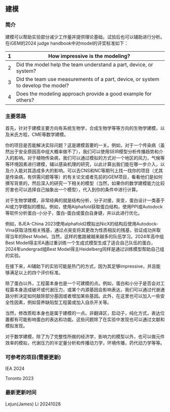 ## 建模

### 简介

建模可以帮助实验部分减少工作量并提供理论基础，试验后也可以辅助进行分析。在iGEM的2024 judge handbook中对model的评奖标准如下：

| 1   | How impressive is the modeling? |
| --- | --- |
| 2   | Did the model help the team understand a part, device, or system? |
| 3   | Did the team use measurements of a part, device, or system to develop the model? |
| 4   | Does the modeling approach provide a good example for others? |

### 主要思路

首先，针对于建模主要方向有系统生物学，合成生物学等等方向的生物学建模，以及米氏方程，CME等数学建模。

你的项目是否能解决实际问题？这是建模首要的一关。例如，对于一个传染病（虽然出于安全原因高中组大概率做不了），我们可以使用SEIR模型分析传播趋势和介入的影响。对于植物传染病，我们可以通过模拟的方式对一个地区的风力，气候等等环境因素进行建模，辅以感染机理的研究，以此计算出我们能在哪一步介入，以及介入能对其造成多大的影响。可以去CNS和NC等期刊上找一找你的项目（尤其是传染病，有供需问题等等）的有关论文或者先前的iGEM项目，看看他们是如何撰写背景的，然后深入的研究一下相关的模型（当然，如果你的数学建模能力比较厉害也可以选择自己抽象出一个模型），代入到你的条件中进行计算。

对于生物学建模，非常经典的就是结构分析，分子对接，突变，蛋白设计一类基于AI或力学模拟的模拟。例如，使用Alphafold获取蛋白结构，使用PPI或Autodock等软件分析蛋白-小分子，蛋白-蛋白或蛋白自身键，并以此进行优化。

例如，BJEA-China 2023使用alphafold2模拟出NicX的结构后使用Autodock-Vina获取活性相关残基，通过点突变将其更改为性质相反的残基，验证成功并取得当年的Best Model。当然，这样的套路被越来越多的队伍学习。2024年高中组Best Model得主IEA通过重训练一个生成式模型生成了适合自己队伍的蛋白，2024年undergrad组Best Model得主Heidelberg同样是通过训练模型帮助自己组的实验。

在接下来，AI辅助下的实验可能是热门的方式，因为其足够impressive，并且能够满足以上的四个评价标准。

除了蛋白以外，工程菌本身也是一个可建模的点。例如，蛋白和小分子是否会对工程菌本身造成破坏或代谢压力，或某个内源基因会影响表达，我们可以通过代谢通路分析决定如何敲除部分基因或者增加某些基因。此外，在这里也可以加入一些安全性因素，例如营养缺陷型工程菌或加入自杀开关等。

当然，修改质粒本身也是属于建模的一点。非翻译区，启动子，纯化方式，表达位置都有可能影响蛋白的表达和功能。这些问题除了在实验中发现也可以通过文献和模拟发现。

对于数学建模，除了为了完整性所做的经济学，影响力的模型以外，也可以做元件效率的模拟，代谢压力的半定量分析和传播动力学，环境传播，药代动力学等等。

### 可参考的项目(需要更新)

IEA 2024

Toronto 2023

### 最新更新时间

Lejun(James) Li 20241028